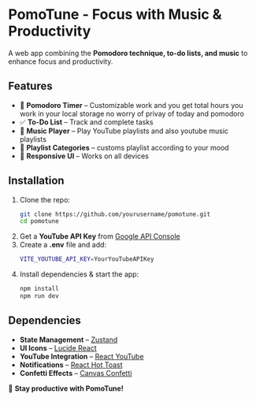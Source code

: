 # **PomoTune - Focus with Music & Productivity**  

A web app combining the **Pomodoro technique, to-do lists, and music** to enhance focus and productivity.  

## **Features**  
- 📅 **Pomodoro Timer** – Customizable work and you get total hours you work in your local storage no worry of privay of today and pomodoro
- ✅ **To-Do List** – Track and complete tasks 
- 🎵 **Music Player** – Play YouTube playlists and also youtube music playlists
- 🎼 **Playlist Categories** – customs playlist according to your mood
- 📱 **Responsive UI** – Works on all devices  

## **Installation**  
1. Clone the repo:  
   ```sh
   git clone https://github.com/yourusername/pomotune.git
   cd pomotune
   ```  
2. Get a **YouTube API Key** from [Google API Console](https://developers.google.com/youtube/v3)  
3. Create a **.env** file and add:  
   ```sh
   VITE_YOUTUBE_API_KEY=YourYouTubeAPIKey
   ```  
4. Install dependencies & start the app:  
   ```sh
   npm install
   npm run dev
   ```  

## **Dependencies**  
- **State Management** – [Zustand](https://github.com/pmndrs/zustand)  
- **UI Icons** – [Lucide React](https://lucide.dev/)  
- **YouTube Integration** – [React YouTube](https://github.com/tjallingt/react-youtube)  
- **Notifications** – [React Hot Toast](https://react-hot-toast.com/)  
- **Confetti Effects** – [Canvas Confetti](https://github.com/catdad/canvas-confetti)  

🚀 **Stay productive with PomoTune!**  